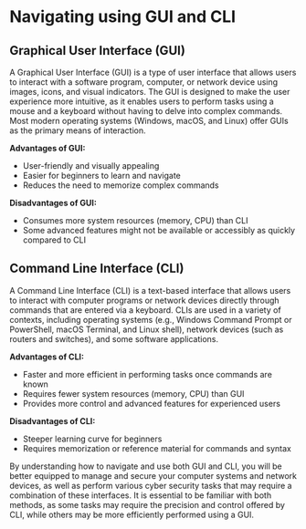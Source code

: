 # Navigating using GUI and CLI

## Graphical User Interface (GUI)

A Graphical User Interface (GUI) is a type of user interface that allows users to interact with a software program, computer, or network device using images, icons, and visual indicators. The GUI is designed to make the user experience more intuitive, as it enables users to perform tasks using a mouse and a keyboard without having to delve into complex commands. Most modern operating systems (Windows, macOS, and Linux) offer GUIs as the primary means of interaction.

**Advantages of GUI:**

- User-friendly and visually appealing
- Easier for beginners to learn and navigate
- Reduces the need to memorize complex commands

**Disadvantages of GUI:**

- Consumes more system resources (memory, CPU) than CLI
- Some advanced features might not be available or accessibly as quickly compared to CLI

## Command Line Interface (CLI)

A Command Line Interface (CLI) is a text-based interface that allows users to interact with computer programs or network devices directly through commands that are entered via a keyboard. CLIs are used in a variety of contexts, including operating systems (e.g., Windows Command Prompt or PowerShell, macOS Terminal, and Linux shell), network devices (such as routers and switches), and some software applications.

**Advantages of CLI:**

- Faster and more efficient in performing tasks once commands are known
- Requires fewer system resources (memory, CPU) than GUI
- Provides more control and advanced features for experienced users

**Disadvantages of CLI:**

- Steeper learning curve for beginners
- Requires memorization or reference material for commands and syntax

By understanding how to navigate and use both GUI and CLI, you will be better equipped to manage and secure your computer systems and network devices, as well as perform various cyber security tasks that may require a combination of these interfaces. It is essential to be familiar with both methods, as some tasks may require the precision and control offered by CLI, while others may be more efficiently performed using a GUI.

